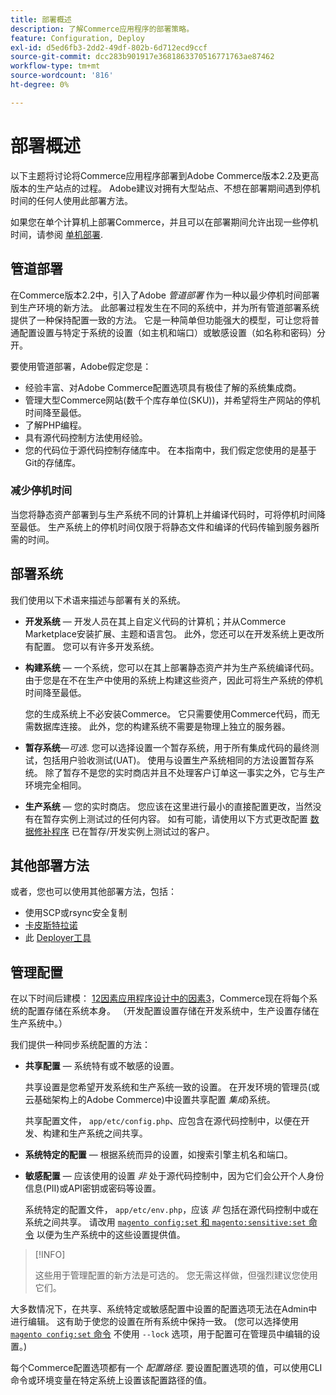 ```yaml
---
title: 部署概述
description: 了解Commerce应用程序的部署策略。
feature: Configuration, Deploy
exl-id: d5ed6fb3-2dd2-49df-802b-6d712ecd9ccf
source-git-commit: dcc283b901917e3681863370516771763ae87462
workflow-type: tm+mt
source-wordcount: '816'
ht-degree: 0%

---
```


# 部署概述

以下主题将讨论将Commerce应用程序部署到Adobe Commerce版本2.2及更高版本的生产站点的过程。 Adobe建议对拥有大型站点、不想在部署期间遇到停机时间的任何人使用此部署方法。

如果您在单个计算机上部署Commerce，并且可以在部署期间允许出现一些停机时间，请参阅 [单机部署](../deployment/single-machine.md).

## 管道部署

在Commerce版本2.2中，引入了Adobe _管道部署_ 作为一种以最少停机时间部署到生产环境的新方法。 此部署过程发生在不同的系统中，并为所有管道部署系统提供了一种保持配置一致的方法。 它是一种简单但功能强大的模型，可让您将普通配置设置与特定于系统的设置（如主机和端口）或敏感设置（如名称和密码）分开。

要使用管道部署，Adobe假定您是：

- 经验丰富、对Adobe Commerce配置选项具有极佳了解的系统集成商。
- 管理大型Commerce网站(数千个库存单位(SKU))，并希望将生产网站的停机时间降至最低。
- 了解PHP编程。
- 具有源代码控制方法使用经验。
- 您的代码位于源代码控制存储库中。 在本指南中，我们假定您使用的是基于Git的存储库。

### 减少停机时间

当您将静态资产部署到与生产系统不同的计算机上并编译代码时，可将停机时间降至最低。 生产系统上的停机时间仅限于将静态文件和编译的代码传输到服务器所需的时间。

## 部署系统

我们使用以下术语来描述与部署有关的系统。

- **开发系统** — 开发人员在其上自定义代码的计算机；并从Commerce Marketplace安装扩展、主题和语言包。 此外，您还可以在开发系统上更改所有配置。 您可以有许多开发系统。

- **构建系统** — 一个系统，您可以在其上部署静态资产并为生产系统编译代码。 由于您是在不在生产中使用的系统上构建这些资产，因此可将生产系统的停机时间降至最低。

  您的生成系统上不必安装Commerce。 它只需要使用Commerce代码，而无需数据库连接。 此外，您的构建系统不需要是物理上独立的服务器。

- **暂存系统**—_可选_. 您可以选择设置一个暂存系统，用于所有集成代码的最终测试，包括用户验收测试(UAT)。 使用与设置生产系统相同的方法设置暂存系统。 除了暂存不是您的实时商店并且不处理客户订单这一事实之外，它与生产环境完全相同。

- **生产系统** — 您的实时商店。 您应该在这里进行最小的直接配置更改，当然没有在暂存实例上测试过的任何内容。 如有可能，请使用以下方式更改配置 [数据修补程序](https://developer.adobe.com/commerce/php/development/components/declarative-schema/patches/) 已在暂存/开发实例上测试过的客户。

## 其他部署方法

或者，您也可以使用其他部署方法，包括：

- 使用SCP或rsync安全复制
- [卡皮斯特拉诺](https://capistranorb.com/documentation/overview/what-is-capistrano)
- 此 [Deployer工具](https://deployer.org/)

## 管理配置

在以下时间后建模： [12因素应用程序设计中的因素3](https://12factor.net/config)，Commerce现在将每个系统的配置存储在系统本身。 （开发配置设置存储在开发系统中，生产设置存储在生产系统中。）

我们提供一种同步系统配置的方法：

- **共享配置** — 系统特有或不敏感的设置。

  共享设置是您希望开发系统和生产系统一致的设置。 在开发环境的管理员(或云基础架构上的Adobe Commerce)中设置共享配置 _集成_)系统。

  共享配置文件， `app/etc/config.php`、应包含在源代码控制中，以便在开发、构建和生产系统之间共享。

- **系统特定的配置** — 根据系统而异的设置，如搜索引擎主机名和端口。

- **敏感配置** — 应该使用的设置 _非_ 处于源代码控制中，因为它们会公开个人身份信息(PII)或API密钥或密码等设置。

  系统特定的配置文件， `app/etc/env.php`，应该 _非_ 包括在源代码控制中或在系统之间共享。 请改用 [`magento config:set` 和 `magento:sensitive:set` 命令](../cli/set-configuration-values.md) 以便为生产系统中的这些设置提供值。

>[!INFO]
>
>这些用于管理配置的新方法是可选的。 您无需这样做，但强烈建议您使用它们。

大多数情况下，在共享、系统特定或敏感配置中设置的配置选项无法在Admin中进行编辑。 这有助于使您的设置在所有系统中保持一致。 (您可以选择使用 [`magento config:set` 命令](../cli/set-configuration-values.md) 不使用 `--lock` 选项，用于配置可在管理员中编辑的设置。)

每个Commerce配置选项都有一个 _配置路径_. 要设置配置选项的值，可以使用CLI命令或环境变量在特定系统上设置该配置路径的值。
